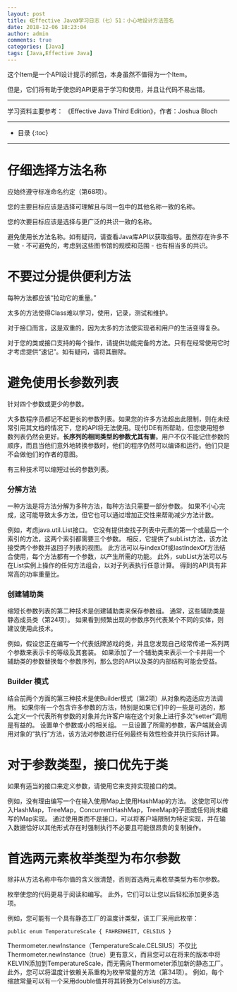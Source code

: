 ```yaml
---
layout: post
title: 《Effective Java》学习日志（七）51：小心地设计方法签名
date: 2018-12-06 18:23:04
author: admin
comments: true
categories: [Java]
tags: [Java,Effective Java]
---
```


这个Item是一个API设计提示的抓包，本身虽然不值得为一个Item。

但是，它们将有助于使您的API更易于学习和使用，并且让代码不易出错。

<!-- more -->

---

学习资料主要参考： 《Effective Java Third Edition》，作者：Joshua Bloch

---




* 目录
{:toc}
---



# 仔细选择方法名称

应始终遵守标准命名约定（第68项）。

您的主要目标应该是选择可理解且与同一包中的其他名称一致的名称。

您的次要目标应该是选择与更广泛的共识一致的名称。

避免使用长方法名称。如有疑问，请查看Java库API以获取指导。虽然存在许多不一致 - 不可避免的，考虑到这些图书馆的规模和范围 - 也有相当多的共识。

# 不要过分提供便利方法

每种方法都应该“拉动它的重量。”

太多的方法使得Class难以学习，使用，记录，测试和维护。

对于接口而言，这是双重的，因为太多的方法使实现者和用户的生活变得复杂。

对于您的类或接口支持的每个操作，请提供功能完备的方法。只有在经常使用它时才考虑提供“速记”。如有疑问，请将其删除。

# 避免使用长参数列表

针对四个参数或更少的参数。

大多数程序员都记不起更长的参数列表。如果您的许多方法超出此限制，则在未经常引用其文档的情况下，您的API将无法使用。现代IDE有所帮助，但您使用短参数列表仍然会更好。**长序列的相同类型的参数尤其有害**。用户不仅不能记住参数的顺序，而且当他们意外地转换参数时，他们的程序仍然可以编译和运行。他们只是不会做他们的作者的意图。

有三种技术可以缩短过长的参数列表。 

### 分解方法

一种方法是将方法分解为多种方法，每种方法只需要一部分参数。 如果不小心完成，这可能导致太多方法，但它也可以通过增加正交性来帮助减少方法计数。 

例如，考虑java.util.List接口。 它没有提供查找子列表中元素的第一个或最后一个索引的方法，这两个索引都需要三个参数。 相反，它提供了subList方法，该方法接受两个参数并返回子列表的视图。 此方法可以与indexOf或lastIndexOf方法结合使用，每个方法都有一个参数，以产生所需的功能。 此外，subList方法可以与在List实例上操作的任何方法组合，以对子列表执行任意计算。 得到的API具有非常高的功率重量比。

### 创建辅助类

缩短长参数列表的第二种技术是创建辅助类来保存参数组。 通常，这些辅助类是静态成员类（第24项）。 如果看到频繁出现的参数序列代表某个不同的实体，则建议使用此技术。 

例如，假设您正在编写一个代表纸牌游戏的类，并且您发现自己经常传递一系列两个参数来表示卡的等级及其套装。 如果添加了一个辅助类来表示一个卡并用一个辅助类的参数替换每个参数序列，那么您的API以及类的内部结构可能会受益。

### Builder 模式

结合前两个方面的第三种技术是使Builder模式（第2项）从对象构造适应方法调用。 如果你有一个包含许多参数的方法，特别是如果它们中的一些是可选的，那么定义一个代表所有参数的对象并允许客户端在这个对象上进行多次“setter”调用是有益的。 设置单个参数或小的相关组。 一旦设置了所需的参数，客户端就会调用对象的“执行”方法，该方法对参数进行任何最终有效性检查并执行实际计算。

# 对于参数类型，接口优先于类

如果有适当的接口来定义参数，请使用它来支持实现接口的类。 

例如，没有理由编写一个在输入使用Map上使用HashMap的方法。 这使您可以传入HashMap，TreeMap，ConcurrentHashMap，TreeMap的子图或任何尚未编写的Map实现。 通过使用类而不是接口，可以将客户端限制为特定实现，并在输入数据恰好以其他形式存在时强制执行不必要且可能很昂贵的复制操作。

# 首选两元素枚举类型为布尔参数

除非从方法名称中布尔值的含义很清楚，否则首选两元素枚举类型为布尔参数。 

枚举使您的代码更易于阅读和编写。 此外，它们可以让您以后轻松添加更多选项。

例如，您可能有一个具有静态工厂的温度计类型，该工厂采用此枚举：

    public enum TemperatureScale { FAHRENHEIT, CELSIUS }

Thermometer.newInstance（TemperatureScale.CELSIUS）不仅比Thermometer.newInstance（true）更有意义，而且您可以在将来的版本中将KELVIN添加到TemperatureScale，而无需向Thermometer添加新的静态工厂。 此外，您可以将温度计依赖关系重构为枚举常量的方法（第34项）。 例如，每个缩放常量可以有一个采用double值并将其转换为Celsius的方法。
